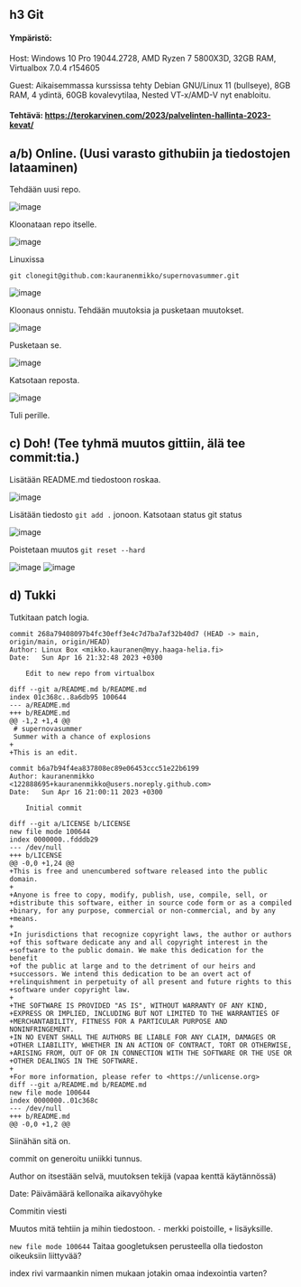 ## h3 Git

#### Ympäristö: 

Host: Windows 10 Pro 19044.2728, AMD Ryzen 7 5800X3D, 32GB RAM, Virtualbox 7.0.4 r154605

Guest: Aikaisemmassa kurssissa tehty Debian GNU/Linux 11 (bullseye), 8GB RAM, 4 ydintä, 60GB kovalevytilaa, Nested VT-x/AMD-V nyt enabloitu.

#### Tehtävä: https://terokarvinen.com/2023/palvelinten-hallinta-2023-kevat/

## a/b) Online. (Uusi varasto githubiin ja tiedostojen lataaminen)

Tehdään uusi repo.

![image](https://user-images.githubusercontent.com/122888695/232331992-695edd75-8849-44f7-a058-fdcbc7a5f6be.png)

Kloonataan repo itselle.

![image](https://user-images.githubusercontent.com/122888695/232332602-16c6f600-78d6-4839-9ad5-1e085634bf6a.png)

Linuxissa 

    git clonegit@github.com:kauranenmikko/supernovasummer.git

![image](https://user-images.githubusercontent.com/122888695/232332761-2f658e43-ad20-4837-9721-d3c5507907b0.png)

Kloonaus onnistu. Tehdään muutoksia ja pusketaan muutokset.

![image](https://user-images.githubusercontent.com/122888695/232334258-4fc4ade2-bec4-498b-986a-b61228ecf868.png)

Pusketaan se.

![image](https://user-images.githubusercontent.com/122888695/232334283-badc76a8-09fe-44cb-a8e2-896095b27e3b.png)

Katsotaan reposta.

![image](https://user-images.githubusercontent.com/122888695/232334373-6e8d3f42-2d3d-4fad-a314-c720c75b60f8.png)

Tuli perille.

## c) Doh! (Tee tyhmä muutos gittiin, älä tee commit:tia.)

Lisätään README.md tiedostoon roskaa.

![image](https://user-images.githubusercontent.com/122888695/232335467-b41c2331-77eb-4412-a7dd-d143b40892af.png)

Lisätään tiedosto `git add .` jonoon. Katsotaan status git status

![image](https://user-images.githubusercontent.com/122888695/232335537-50094341-0afb-46fb-a859-dc68f31554cb.png)

Poistetaan muutos `git reset --hard`

![image](https://user-images.githubusercontent.com/122888695/232335585-c342f314-2edd-443f-8508-347ee22d4205.png)
![image](https://user-images.githubusercontent.com/122888695/232335592-3545365b-a300-4da0-a9db-4fdb66f9e837.png)

## d) Tukki 

Tutkitaan patch logia.

```
commit 268a79408097b4fc30eff3e4c7d7ba7af32b40d7 (HEAD -> main, origin/main, origin/HEAD)
Author: Linux Box <mikko.kauranen@myy.haaga-helia.fi>
Date:   Sun Apr 16 21:32:48 2023 +0300

    Edit to new repo from virtualbox

diff --git a/README.md b/README.md
index 01c368c..8a6db95 100644
--- a/README.md
+++ b/README.md
@@ -1,2 +1,4 @@
 # supernovasummer
 Summer with a chance of explosions
+
+This is an edit.

commit b6a7b94f4ea837808ec89e06453ccc51e22b6199
Author: kauranenmikko <122888695+kauranenmikko@users.noreply.github.com>
Date:   Sun Apr 16 21:00:11 2023 +0300

    Initial commit

diff --git a/LICENSE b/LICENSE
new file mode 100644
index 0000000..fdddb29
--- /dev/null
+++ b/LICENSE
@@ -0,0 +1,24 @@
+This is free and unencumbered software released into the public domain.
+
+Anyone is free to copy, modify, publish, use, compile, sell, or
+distribute this software, either in source code form or as a compiled
+binary, for any purpose, commercial or non-commercial, and by any
+means.
+
+In jurisdictions that recognize copyright laws, the author or authors
+of this software dedicate any and all copyright interest in the
+software to the public domain. We make this dedication for the benefit
+of the public at large and to the detriment of our heirs and
+successors. We intend this dedication to be an overt act of
+relinquishment in perpetuity of all present and future rights to this
+software under copyright law.
+
+THE SOFTWARE IS PROVIDED "AS IS", WITHOUT WARRANTY OF ANY KIND,
+EXPRESS OR IMPLIED, INCLUDING BUT NOT LIMITED TO THE WARRANTIES OF
+MERCHANTABILITY, FITNESS FOR A PARTICULAR PURPOSE AND NONINFRINGEMENT.
+IN NO EVENT SHALL THE AUTHORS BE LIABLE FOR ANY CLAIM, DAMAGES OR
+OTHER LIABILITY, WHETHER IN AN ACTION OF CONTRACT, TORT OR OTHERWISE,
+ARISING FROM, OUT OF OR IN CONNECTION WITH THE SOFTWARE OR THE USE OR
+OTHER DEALINGS IN THE SOFTWARE.
+
+For more information, please refer to <https://unlicense.org>
diff --git a/README.md b/README.md
new file mode 100644
index 0000000..01c368c
--- /dev/null
+++ b/README.md
@@ -0,0 +1,2 @@
```

Siinähän sitä on. 

commit on generoitu uniikki tunnus.

Author on itsestään selvä, muutoksen tekijä (vapaa kenttä käytännössä)

Date: Päivämäärä kellonaika aikavyöhyke

Commitin viesti

Muutos mitä tehtiin ja mihin tiedostoon. `-` merkki poistoille, `+` lisäyksille.

`new file mode 100644` Taitaa googletuksen perusteella olla tiedoston oikeuksiin liittyvää? 

index rivi varmaankin nimen mukaan jotakin omaa indexointia varten?

